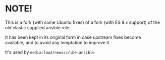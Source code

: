 # NOTE!

This is a fork (with some Ubuntu fixes) of a fork (with ES 8.x
support) of the old elastic supplied ansible role.

It has been kept in its original form in case upstream fixes become
available, and to avoid any temptation to improve it.

It's used by `mediacloud/newsscribe-ansible`
